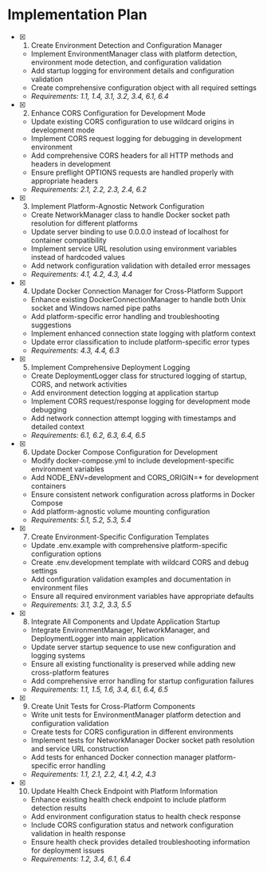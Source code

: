# Implementation Plan

- [x] 1. Create Environment Detection and Configuration Manager






  - Implement EnvironmentManager class with platform detection, environment mode detection, and configuration validation
  - Add startup logging for environment details and configuration validation
  - Create comprehensive configuration object with all required settings
  - _Requirements: 1.1, 1.4, 3.1, 3.2, 3.4, 6.1, 6.4_

- [x] 2. Enhance CORS Configuration for Development Mode





  - Update existing CORS configuration to use wildcard origins in development mode
  - Implement CORS request logging for debugging in development environment
  - Add comprehensive CORS headers for all HTTP methods and headers in development
  - Ensure preflight OPTIONS requests are handled properly with appropriate headers
  - _Requirements: 2.1, 2.2, 2.3, 2.4, 6.2_

- [x] 3. Implement Platform-Agnostic Network Configuration





  - Create NetworkManager class to handle Docker socket path resolution for different platforms
  - Update server binding to use 0.0.0.0 instead of localhost for container compatibility
  - Implement service URL resolution using environment variables instead of hardcoded values
  - Add network configuration validation with detailed error messages
  - _Requirements: 4.1, 4.2, 4.3, 4.4_

- [x] 4. Update Docker Connection Manager for Cross-Platform Support







  - Enhance existing DockerConnectionManager to handle both Unix socket and Windows named pipe paths
  - Add platform-specific error handling and troubleshooting suggestions
  - Implement enhanced connection state logging with platform context
  - Update error classification to include platform-specific error types
  - _Requirements: 4.3, 4.4, 6.3_

- [x] 5. Implement Comprehensive Deployment Logging






  - Create DeploymentLogger class for structured logging of startup, CORS, and network activities
  - Add environment detection logging at application startup
  - Implement CORS request/response logging for development mode debugging
  - Add network connection attempt logging with timestamps and detailed context
  - _Requirements: 6.1, 6.2, 6.3, 6.4, 6.5_

- [x] 6. Update Docker Compose Configuration for Development









  - Modify docker-compose.yml to include development-specific environment variables
  - Add NODE_ENV=development and CORS_ORIGIN=* for development containers
  - Ensure consistent network configuration across platforms in Docker Compose
  - Add platform-agnostic volume mounting configuration
  - _Requirements: 5.1, 5.2, 5.3, 5.4_

- [x] 7. Create Environment-Specific Configuration Templates





  - Update .env.example with comprehensive platform-specific configuration options
  - Create .env.development template with wildcard CORS and debug settings
  - Add configuration validation examples and documentation in environment files
  - Ensure all required environment variables have appropriate defaults
  - _Requirements: 3.1, 3.2, 3.3, 5.5_

- [x] 8. Integrate All Components and Update Application Startup





  - Integrate EnvironmentManager, NetworkManager, and DeploymentLogger into main application
  - Update server startup sequence to use new configuration and logging systems
  - Ensure all existing functionality is preserved while adding new cross-platform features
  - Add comprehensive error handling for startup configuration failures
  - _Requirements: 1.1, 1.5, 1.6, 3.4, 6.1, 6.4, 6.5_

- [x] 9. Create Unit Tests for Cross-Platform Components





  - Write unit tests for EnvironmentManager platform detection and configuration validation
  - Create tests for CORS configuration in different environments
  - Implement tests for NetworkManager Docker socket path resolution and service URL construction
  - Add tests for enhanced Docker connection manager platform-specific error handling
  - _Requirements: 1.1, 2.1, 2.2, 4.1, 4.2, 4.3_

- [x] 10. Update Health Check Endpoint with Platform Information





  - Enhance existing health check endpoint to include platform detection results
  - Add environment configuration status to health check response
  - Include CORS configuration status and network configuration validation in health response
  - Ensure health check provides detailed troubleshooting information for deployment issues
  - _Requirements: 1.2, 3.4, 6.1, 6.4_